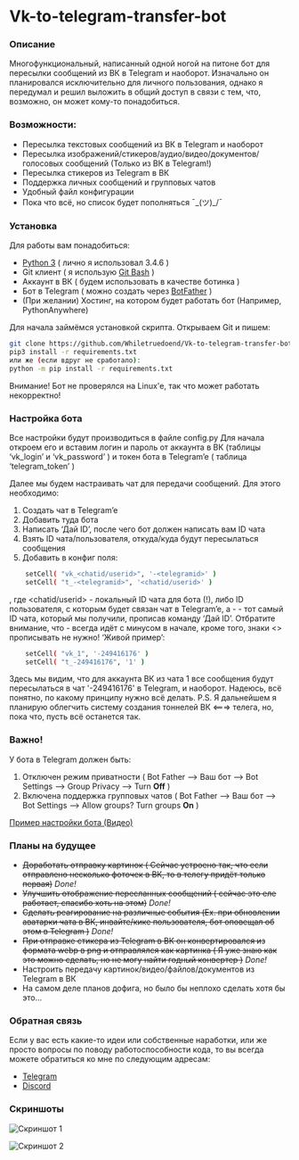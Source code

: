 # Vk-to-telegram-transfer-bot

### Описание
Многофункциональный, написанный одной ногой на питоне бот для пересылки сообщений из ВК в Telegram и наоборот. Изначально он планировался исключительно для личного пользования, однако я передумал и решил выложить в общий доступ в связи с тем, что, возможно, он может кому-то понадобиться.

### Возможности:
  - Пересылка текстовых сообщений из ВК в Telegram и наоборот
  - Пересылка изображений/стикеров/аудио/видео/документов/голосовых сообщений (Только из ВК в Telegram!)
  - Пересылка стикеров из Telegram в ВК
  - Поддержка личных сообщений и групповых чатов
  - Удобный файл конфигурации
  - Пока что всё, но список будет пополняться ¯\_(ツ)_/¯

### Установка
Для работы вам понадобиться:

- [Python 3](https://https://www.python.org/ftp/python/3.4.6/Python-3.4.6.tgz) ( лично я использовал 3.4.6 )
-  Git клиент ( я использую [Git Bash](https://https://git-scm.com/download/win ) )
- Аккаунт в ВК ( будем использовать в   качестве ботинка )
- Бот в Telegram ( можно создать через [BotFather](https://t.me/BotFather) )
- (При желании) Хостинг, на котором будет работать бот (Например, PythonAnywhere)

Для начала займёмся установкой скрипта. Открываем Git и пишем:

```sh
git clone https://github.com/Whiletruedoend/Vk-to-telegram-transfer-bot
pip3 install -r requirements.txt
или же (если вдруг не сработало):
python -m pip install -r requirements.txt
```

Внимание! Бот не проверялся на Linux'e, так что может работать некорректно!

### Настройка бота
Все настройки будут производиться в файле config.py
Для начала откроем его и вставим логин и пароль от аккаунта в ВК (таблицы ‘vk_login’ и ‘vk_password’ ) и токен бота в Telegram’e ( таблица ‘telegram_token’ )

Далее мы будем настраивать чат для передачи сообщений. Для этого необходимо:
1)	Создать чат в Telegram’e
2)	Добавить туда бота
3)	Написать ‘Дай ID’, после чего бот должен написать вам ID чата
4)	Взять ID чата/пользователя, откуда/куда будут пересылаться сообщения
5)	Добавить в конфиг поля:
```sh
	setCell( "vk_<chatid/userid>", '-<telegramid>' )
	setCell( "t_-<telegramid>", '<chatid/userid>' )
```
, где <chatid/userid> - локальный ID чата для бота (!), либо ID пользователя, с которым будет связан чат в Telegram’e, а -<telegramid> - тот самый ID чата, который мы получили, прописав команду ‘Дай ID’. Отбратите внимание, что -<telegramid> всегда идёт с минусом в начале, кроме того, знаки <> прописывать не нужно!
‘Живой пример’:

```sh
	setCell( "vk_1", '-249416176' )
	setCell( "t_-249416176", '1' )
```
Здесь мы видим, что для аккаунта ВК из чата 1 все сообщения будут пересылаться в чат '-249416176' в Telegram, и наоборот. Надеюсь, всё понятно, по какому принципу нужно всё делать.
P.S. Я дальнейшем я планирую облегчить систему создания тоннелей ВК <===> телега, но, пока что, пусть всё останется так.

### Важно!

У бота в Telegram должен быть:

1) Отключен режим приватности ( Bot Father —> Ваш бот —> Bot Settings —> Group Privacy —> Turn **Off** )
2) Включена поддержка групповых чатов ( Bot Father —> Ваш бот —> Bot Settings —> Allow groups? Turn groups **On** )


[Пример настройки бота (Видео)](https://my.mixtape.moe/yyobxs.mp4)

### Планы на будущее
 - ~~Доработать отправку картинок ( Сейчас устроено так, что если отправлено несколько фоточек в ВК, то в телегу придёт только первая)~~ *Done!*
 - ~~Улучшить отображение пересланных сообщений ( сейчас это еле работает, спасибо хоть на этом)~~ *Done!*
 - ~~Сделать реагирование на различные события (Ex. при обновлении аватарки чата в ВК, инвайте/кике пользователя, бот оповещал об этом в Telegram )~~ *Done!*
 - ~~При отправке стикера из Telegram в ВК он конвертировался из формата webp в png и отправлялся как картинка ( Я уже знаю как это можно сделать, но не могу найти годный конвертер )~~ *Done!*
 - Настроить передачу картинок/видео/файлов/документов из Telegram в ВК
 - На самом деле планов дофига, но было бы неплохо сделать хотя бы это...
 
### Обратная связь
Если у вас есть какие-то идеи или собственные наработки, или же просто вопросы по поводу работоспособности кода, то вы всегда можете обратиться ко мне по следующим адресам:
- [Telegram](https://t.me/Whiletruedoend)
- [Discord](https://discord.gg/aQ97ndF)

### Скриншоты

![Скриншот 1](https://i.imgur.com/87oOXs4.gif)

![Скриншот 2](https://i.imgur.com/5VOyeLb.png)